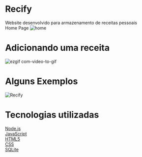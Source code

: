 # Recify

Website desenvolvido para armazenamento de receitas pessoais <br/>
Home Page
![home](https://user-images.githubusercontent.com/47614825/84700424-82ba7880-af29-11ea-9857-a200378c7678.png)


# Adicionando uma receita
![ezgif com-video-to-gif](https://user-images.githubusercontent.com/47614825/84702512-23f6fe00-af2d-11ea-9dbc-16077cfc9bb8.gif)

# Alguns Exemplos
![Recify](https://user-images.githubusercontent.com/47614825/84702630-54d73300-af2d-11ea-83ae-e7d25398952f.gif)

# Tecnologias utilizadas 
<a href="https://nodejs.org/en/">Node.js</a>  <br/>
<a href="https://www.javascript.com/">JavaScript</a> <br/>
<a href="">HTML5</a> <br/>
<a href="">CSS</a> <br/>
<a href="https://www.sqlite.org/index.html">SQLite</a> 

